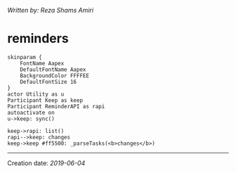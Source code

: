 _Written by: Reza Shams Amiri_
# reminders

``` uml
skinparam {
    FontName Aapex
    DefaultFontName Aapex
    BackgroundColor FFFFEE
    DefaultFontSize 16
}
actor Utility as u
Participant Keep as keep
Participant ReminderAPI as rapi
autoactivate on
u->keep: sync()

keep->rapi: list()
rapi-->keep: changes
keep->keep #ff5500: _parseTasks(<b>changes</b>)

```

* * *
Creation date: _2019-06-04_
